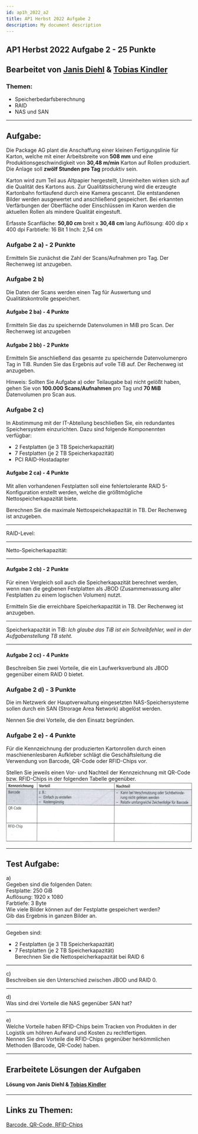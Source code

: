 ```yaml
---
id: ap1h_2022_a2
title: AP1 Herbst 2022 Aufgabe 2
description: My document description
---
```

## AP1 Herbst 2022 Aufgabe 2 - 25 Punkte
## Bearbeitet von [Janis Diehl](<../../../user/Auszubildende Holldack/diehl.md>) & [Tobias Kindler](<../../../user/Auszubildende Michel/kindler.md>)

### Themen:
- Speicherbedarfsberechnung
- RAID
- NAS und SAN

---

## Aufgabe:
Die Package AG plant die Anschaffung einer kleinen Fertigungslinie für Karton, welche mit einer Arbeitsbreite von **508 mm** und eine Produktionsgeschwindigkeit von **30,48 m/min** Karton auf Rollen produziert. Die Anlage soll **zwölf Stunden pro Tag** produktiv sein.

Karton wird zum Teil aus Altpapier hergestellt, Unreinheiten wirken sich auf die Qualität des Kartons aus. Zur Qualitätssicherung wird die erzeugte Kartonbahn fortlaufend durch eine Kamera gescannt. Die entstandenen Bilder werden ausgewertet und anschließend gespeichert. Bei erkannten Verfärbungen der Oberfläche oder Einschlüssen im Karon werden die aktuellen Rollen als mindere Qualität eingestuft.

Erfasste Scanfläche:    **50,80 cm** breit x **30,48 cm** lang
Auflösung:  400 dip x 400 dpi
Farbtiefe:  16 Bit
1 Inch: 2,54 cm

### Aufgabe 2 a) - 2 Punkte
Ermitteln Sie zunächst die Zahl der Scans/Aufnahmen pro Tag. Der Rechenweg ist anzugeben.

### Aufgabe 2 b)
Die Daten der Scans werden einen Tag für Auswertung und Qualitätskontrolle gespeichert.

#### Aufgabe 2 ba) - 4 Punkte
Ermitteln Sie das zu speichernde Datenvolumen in MiB pro Scan. Der Rechenweg ist anzugeben

#### Aufgabe 2 bb) - 2 Punkte
Ermitteln Sie anschließend das gesamte zu speichernde Datenvolumenpro Tag in TiB.
Runden Sie das Ergebnis auf volle TiB auf.
Der Rechenweg ist anzugeben.

Hinweis: Sollten Sie Aufgabe a) oder Teilaugabe ba) nicht gelößt haben, gehen Sie von **100.000 Scans/Aufnahmen** pro Tag und **70 MiB** Datenvolumen pro Scan aus.

### Aufgabe 2 c)
In Abstimmung mit der IT-Abteilung beschließen Sie, ein redundantes Speichersystem einzurichten. Dazu sind folgende Komponennten verfügbar:
- 2 Festplatten (je 3 TB Speicherkapazität)
- 7 Festplatten (je 2 TB Speicherkapazität)
- PCI RAID-Hostadapter

#### Aufgabe 2 ca) - 4 Punkte
Mit allen vorhandenen Festplatten soll eine fehlertolerante RAID 5-Konfiguration erstellt werden, welche die größtmögliche Nettospeicherkapazität biete.

Berechnen Sie die maximale Nettospeichekapazität in TB. Der Rechenweg ist anzugeben.
___
RAID-Level:
___
Netto-Speicherkapazität:
___

#### Aufgabe 2 cb) - 2 Punkte
Für einen Vergleich soll auch die Speicherkapazität berechnet werden, wenn man die gegbenen Festplatten als JBOD (Zusammenvassung aller Festplatten zu einem logischen Volumen) nutzt.

Ermitteln Sie die erreichbare Speicherkapazität in TB. Der Rechenweg ist anzugeben.
___
Speicherkapazität in TiB:   *Ich glaube das TiB ist ein Schreibfehler, weil in der Aufgabenstellung TB steht.*
___

#### Aufgabe 2 cc) - 4 Punkte
Beschreiben Sie zwei Vorteile, die ein Laufwerksverbund als JBOD gegenüber einem RAID 0 bietet. 

### Aufgabe 2 d) - 3 Punkte
Die im Netzwerk der Hauptverwaltung eingesetzten NAS-Speichersysteme sollen durch ein SAN (Strorage Area Network) abgelöst werden.

Nennen Sie drei Vorteile, die den Einsatz begründen.

### Aufgabe 2 e) - 4 Punkte
Für die Kennzeichnung der produzierten Kartonrollen durch einen maschienenlesbaren Aufkleber schlägt die Geschäftsleitung die Verwendung von Barcode, QR-Code oder RFID-Chips vor.

Stellen Sie jeweils einen Vor- und Nachteil der Kennzeichnung mit QR-Code bzw. RFID-Chips in der folgenden Tabelle gegenüber.
![Aufgabe 2 e)](/img/AP1/2022/ap1h_2022/H22A2e.png)

----

## Test Aufgabe:

a)    
Gegeben sind die folgenden Daten:  
Festplatte: 250 GiB  
Auflösung: 1920 x 1080  
Farbtiefe: 3 Byte  
Wie viele Bilder können auf der Festplatte gespeichert werden?  
Gib das Ergebnis in ganzen Bilder an.  
___
Gegeben sind:  
- 2 Festplatten (je 3 TB Speicherkapazität)  
- 7 Festplatten (je 2 TB Speicherkapazität)  
Berechnen Sie die Nettospeicherkapazität bei RAID 6 
___
c)  
Beschreiben sie den Unterschied zwischen JBOD und RAID 0.  
___
d)  
Was sind drei Vorteile die NAS gegenüber SAN hat?  
___
e)  
Welche Vorteile haben RFID-Chips beim Tracken von Produkten in der Logistik um höhren Aufwand und Kosten zu rechtfertigen.  
Nennen Sie drei Vorteile die RFID-Chips gegenüber herkömmlichen Methoden (Barcode, QR-Code) haben.  
  
----

## Erarbeitete Lösungen der Aufgaben

#### Lösung von Janis Diehl  & [Tobias Kindler](solution/ap1h_2022_a2_solution_kindler.md)

----

## Links zu Themen:

[Barcode, QR-Code, RFID-Chips](https://www.brother.de/business-solutions/loesungen-in-der-praxis/business-blog/branchentrends/2020/tracking-in-der-logistik)
